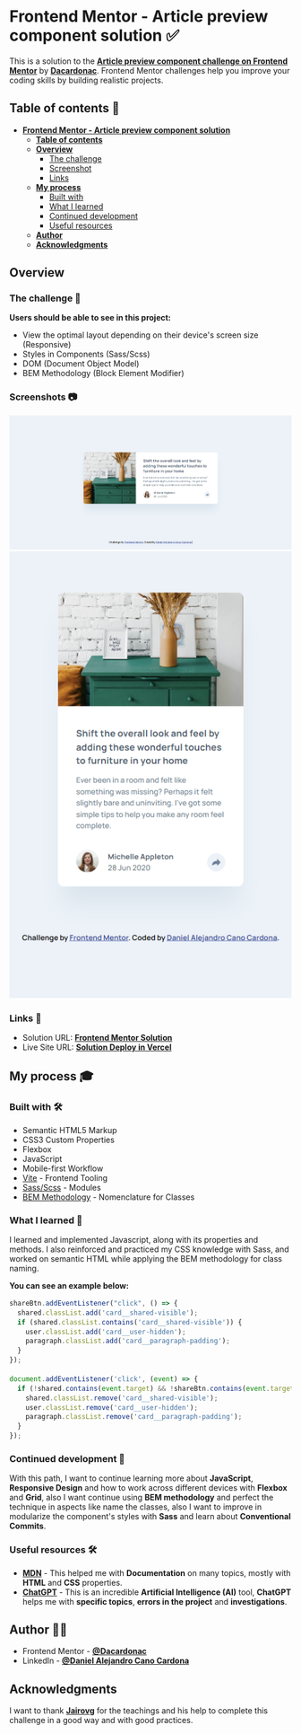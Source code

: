 # Frontend Mentor - Article preview component solution ✅

This is a solution to the **[Article preview component challenge on Frontend Mentor](https://www.frontendmentor.io/challenges/article-preview-component-dYBN_pYFT)** by **[Dacardonac](https://github.com/Dacardonac)**. Frontend Mentor challenges help you improve your coding skills by building realistic projects.

## Table of contents 📄

- **[Frontend Mentor - Article preview component solution](#frontend-mentor---article-preview-component-solution)**
  - **[Table of contents](#table-of-contents)**
  - **[Overview](#overview)**
    - [The challenge](#the-challenge)
    - [Screenshot](#screenshot)
    - [Links](#links)
  - **[My process](#my-process)**
    - [Built with](#built-with)
    - [What I learned](#what-i-learned)
    - [Continued development](#continued-development)
    - [Useful resources](#useful-resources)
  - **[Author](#author)**
  - **[Acknowledgments](#acknowledgments)**

## Overview

### The challenge 🧩

**Users should be able to see in this project:**

- View the optimal layout depending on their device's screen size (Responsive)
- Styles in Components (Sass/Scss)
- DOM (Document Object Model)
- BEM Methodology (Block Element Modifier)

### Screenshots 📷

**![Solution Desktop Screenshot](./public/design/screenshot-desktop.webp)**
**![Solution Mobile Screenshot](./public/design/screenshot-mobile.webp)**

### Links 📍

- Solution URL: **[Frontend Mentor Solution](https://www.frontendmentor.io/solutions/article-preview-component-html-scss-js-GomMC8jrXN)**
- Live Site URL: **[Solution Deploy in Vercel](https://fem-article-preview-component-pi.vercel.app/)**

## My process 🎓

### Built with 🛠

- Semantic HTML5 Markup
- CSS3 Custom Properties
- Flexbox
- JavaScript
- Mobile-first Workflow
- [Vite](https://vitejs.dev/) - Frontend Tooling
- [Sass/Scss](https://sass-lang.com/) - Modules
- [BEM Methodology](https://en.bem.info/methodology/) - Nomenclature for Classes

### What I learned 🧠

I learned and implemented Javascript, along with its properties and methods. I also reinforced and practiced my CSS knowledge with Sass, and worked on semantic HTML while applying the BEM methodology for class naming.

**You can see an example below:**

``` JavaScript
shareBtn.addEventListener("click", () => {
  shared.classList.add('card__shared-visible');
  if (shared.classList.contains('card__shared-visible')) {
    user.classList.add('card__user-hidden');
    paragraph.classList.add('card__paragraph-padding');
  }
});

document.addEventListener('click', (event) => {
  if (!shared.contains(event.target) && !shareBtn.contains(event.target)) {
    shared.classList.remove('card__shared-visible');
    user.classList.remove('card__user-hidden');
    paragraph.classList.remove('card__paragraph-padding');
  }
});
```

### Continued development 🔎

With this path, I want to continue learning more about **JavaScript**, **Responsive Design** and how to work across different devices with **Flexbox** and **Grid**, also I want continue using  **BEM methodology** and perfect the technique in aspects like name the classes, also I want to improve in modularize the component's styles with **Sass** and learn about **Conventional Commits**.

### Useful resources 🛠

- **[MDN](https://developer.mozilla.org/en-US/)** - This helped me with **Documentation** on many topics, mostly with **HTML** and **CSS** properties.
- **[ChatGPT](https://chatgpt.com/)** - This is an incredible **Artificial Intelligence (AI)** tool, **ChatGPT** helps me with **specific topics**, **errors in the project** and **investigations**.

## Author 👨‍💻

- Frontend Mentor - **[@Dacardonac](https://www.frontendmentor.io/profile/Dacardonac)**
- LinkedIn - **[@Daniel Alejandro Cano Cardona](https://www.linkedin.com/in/daniel-alejandro-cano-cardona/)**

## Acknowledgments

I want to thank **[Jairovg](https://github.com/jairovg)** for the teachings and his help to complete this challenge in a good way and with good practices.